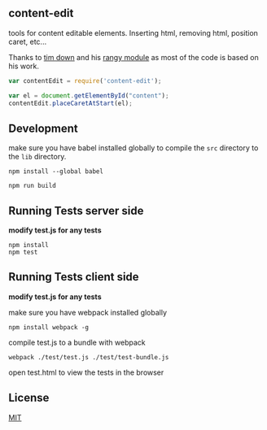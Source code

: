 ## content-edit

tools for content editable elements. Inserting html, removing html, position caret, etc...

Thanks to [tim down](https://github.com/timdown) and his [rangy module](https://github.com/timdown/rangy) as most of the code is based on his work.

``` js
var contentEdit = require('content-edit');

var el = document.getElementById("content");
contentEdit.placeCaretAtStart(el);
```

## Development

make sure you have babel installed globally to compile the `src` directory to the `lib` directory.

`npm install --global babel`

    npm run build

## Running Tests server side

**modify test.js for any tests**

    npm install
    npm test

## Running Tests client side

**modify test.js for any tests**

make sure you have webpack installed globally

`npm install webpack -g`

compile test.js to a bundle with webpack

	webpack ./test/test.js ./test/test-bundle.js

open test.html to view the tests in the browser

## License

[MIT](http://isekivacenz.mit-license.org/)